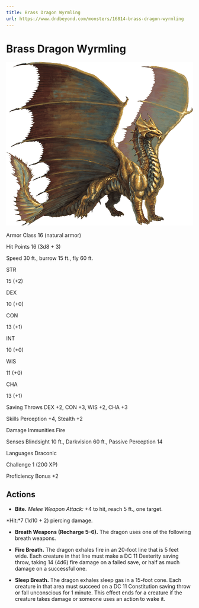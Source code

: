 ```yaml
---
title: Brass Dragon Wyrmling
url: https://www.dndbeyond.com/monsters/16814-brass-dragon-wyrmling
---
```


# Brass Dragon Wyrmling

![Brass Dragon Wyrmling](brass-dragon-wyrmling.png)

Armor Class
16
(natural armor)

Hit Points
16
(3d8 + 3)

Speed
30 ft., burrow 15 ft., fly 60 ft.

STR

15
(+2)

DEX

10
(+0)

CON

13
(+1)

INT

10
(+0)

WIS

11
(+0)

CHA

13
(+1)

Saving Throws
DEX +2, CON +3, WIS +2, CHA +3

Skills
Perception +4, Stealth +2

Damage Immunities
Fire

Senses
Blindsight 10 ft., Darkvision 60 ft., Passive Perception 14

Languages
Draconic

Challenge
1 (200 XP)

Proficiency Bonus
+2

## Actions

* **Bite.** *Melee Weapon Attack:* +4 to hit, reach 5 ft., one target.

*Hit:*7 (1d10 + 2) piercing damage.

* **Breath Weapons (Recharge 5–6).** The dragon uses one of the following breath weapons.

* **Fire Breath.** The dragon exhales fire in an 20-foot line that is 5 feet wide. Each creature in that line must make a DC 11 Dexterity saving throw, taking 14 (4d6) fire damage on a failed save, or half as much damage on a successful one.

* **Sleep Breath.** The dragon exhales sleep gas in a 15-foot cone. Each creature in that area must succeed on a DC 11 Constitution saving throw or fall unconscious for 1 minute. This effect ends for a creature if the creature takes damage or someone uses an action to wake it.